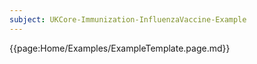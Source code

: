 ```yaml
---
subject: UKCore-Immunization-InfluenzaVaccine-Example
---
```

{{page:Home/Examples/ExampleTemplate.page.md}}